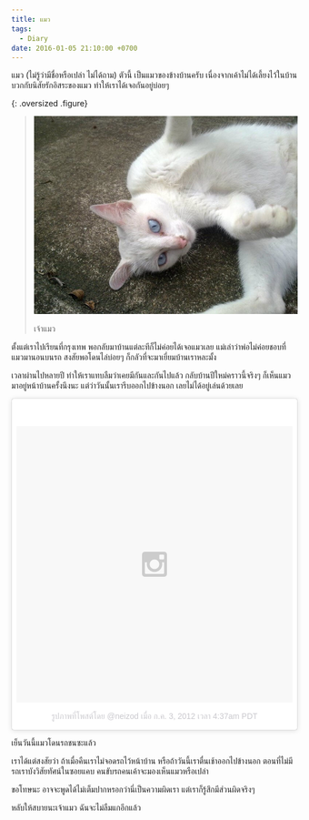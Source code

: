 ```yaml
---
title: แมว
tags:
  - Diary
date: 2016-01-05 21:10:00 +0700
---
```


แมว (ไม่รู้ว่ามีชื่อหรือเปล่า ไม่ได้ถาม) ตัวนี้ เป็นแมวของข้างบ้านครับ เนื่องจากเค้าไม่ได้เลี้ยงไว้ในบ้าน บวกกับนิสัยรักอิสระของแมว ทำให้เราได้เจอกันอยู่บ่อยๆ

{: .oversized .figure}
> ![](/images/event/misc/the-cat.jpg)
>
> เจ้าแมว

ตั้งแต่เราไปเรียนที่กรุงเทพ พอกลับมาบ้านแต่ละทีก็ไม่ค่อยได้เจอแมวเลย แม่เล่าว่าพ่อไม่ค่อยชอบที่แมวมานอนบนรถ สงสัยพอโดนไล่บ่อยๆ ก็กลัวที่จะมาเยี่ยมบ้านเราหละมั้ง

เวลาผ่านไปหลายปี ทำให้เราแทบลืมว่าเคยมีกันและกันไปแล้ว กลับบ้านปีใหม่คราวนี้จริงๆ ก็เห็นแมวมาอยู่หน้าบ้านครั้งนึงนะ แต่ว่าวันนั้นเรารีบออกไปข้างนอก เลยไม่ได้อยู่เล่นด้วยเลย

<blockquote class="instagram-media" data-instgrm-version="6" style=" background:#FFF; border:0; border-radius:3px; box-shadow:0 0 1px 0 rgba(0,0,0,0.5),0 1px 10px 0 rgba(0,0,0,0.15); margin: 1px; max-width:658px; padding:0; width:99.375%; width:-webkit-calc(100% - 2px); width:calc(100% - 2px);">
<div style="padding:8px;">
<div style=" background:#F8F8F8; line-height:0; margin-top:40px; padding:50% 0; text-align:center; width:100%;">
<div style=" background:url(data:image/png;base64,iVBORw0KGgoAAAANSUhEUgAAACwAAAAsCAMAAAApWqozAAAAGFBMVEUiIiI9PT0eHh4gIB4hIBkcHBwcHBwcHBydr+JQAAAACHRSTlMABA4YHyQsM5jtaMwAAADfSURBVDjL7ZVBEgMhCAQBAf//42xcNbpAqakcM0ftUmFAAIBE81IqBJdS3lS6zs3bIpB9WED3YYXFPmHRfT8sgyrCP1x8uEUxLMzNWElFOYCV6mHWWwMzdPEKHlhLw7NWJqkHc4uIZphavDzA2JPzUDsBZziNae2S6owH8xPmX8G7zzgKEOPUoYHvGz1TBCxMkd3kwNVbU0gKHkx+iZILf77IofhrY1nYFnB/lQPb79drWOyJVa/DAvg9B/rLB4cC+Nqgdz/TvBbBnr6GBReqn/nRmDgaQEej7WhonozjF+Y2I/fZou/qAAAAAElFTkSuQmCC); display:block; height:44px; margin:0 auto -44px; position:relative; top:-22px; width:44px;">
</div>
</div>
<p style=" color:#c9c8cd; font-family:Arial,sans-serif; font-size:14px; line-height:17px; margin-bottom:0; margin-top:8px; overflow:hidden; padding:8px 0 7px; text-align:center; text-overflow:ellipsis; white-space:nowrap;">
<a href="https://www.instagram.com/p/Mngd5kx2TS/" style=" color:#c9c8cd; font-family:Arial,sans-serif; font-size:14px; font-style:normal; font-weight:normal; line-height:17px; text-decoration:none;" target="_blank">รูปภาพที่โพสต์โดย @neizod</a> เมื่อ <time style=" font-family:Arial,sans-serif; font-size:14px; line-height:17px;" datetime="2012-07-03T11:37:50+00:00">ก.ค. 3, 2012 เวลา 4:37am PDT</time></p>
</div>
</blockquote>
<script async defer src="//platform.instagram.com/en_US/embeds.js"></script>

เย็นวันนี้แมวโดนรถชนซะแล้ว

เราได้แต่สงสัยว่า ถ้าเมื่อคืนเราไม่จอดรถไว้หน้าบ้าน หรือถ้าวันนี้เราตื่นเช้าออกไปข้างนอก ตอนที่ไม่มีรถเราบังวิสัยทัศน์ในซอยแคบ คนขับรถคนเค้าจะมองเห็นแมวหรือเปล่า

ขอโทษนะ อาจจะพูดได้ไม่เต็มปากหรอกว่านี่เป็นความผิดเรา แต่เราก็รู้สึกมีส่วนผิดจริงๆ

หลับให้สบายนะเจ้าแมว ฉันจะไม่ลืมแกอีกแล้ว
